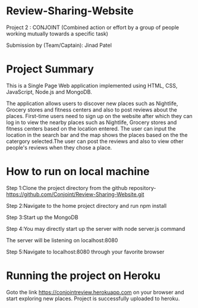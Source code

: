 # Review-Sharing-Website
Project 2 : CONJOINT (Combined action or effort by a group of people working mutually towards a specific task)

Submission by (Team/Captain): Jinad Patel

# Project Summary
This is a Single Page Web application implemented using HTML, CSS, JavaScript, Node.js and MongoDB.

The application allows users to discover new places such as Nightlife, Grocery stores and fitness centers and also to post reviews about the places. First-time users need to sign up on the website after which they can log in to view the nearby places such as Nightlife, Grocery stores and fitness centers based on the location entered. The user can input the location in the search bar and the map shows the places based on the the catergory selected.The user can post the reviews and also to view other people's reviews when they chose a place.


# How to run on local machine
Step 1:Clone the project directory from the github repository- https://github.com/Conjoint/Review-Sharing-Website.git

Step 2:Navigate to the home project directory and run npm install

Step 3:Start up the MongoDB

Step 4:You may directly start up the server with node server.js command

The server will be listening on localhost:8080

Step 5:Navigate to localhost:8080 through your favorite browser

# Running the project on Heroku
Goto the link https://conjointreview.herokuapp.com on your browser and start exploring new places.
Project is successfully uploaded to heroku.
